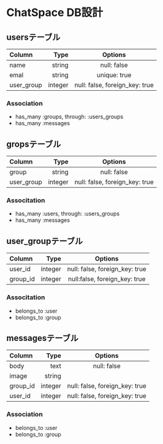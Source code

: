 # ChatSpace DB設計
## usersテーブル
| Column | Type | Options |
|:-------|-----:|:-------:|
|name|string|null: false|
|emal|string|unique: true|
|user_group|integer|null: false, foreign_key: true|
### Association
- has_many :groups, through: :users_groups
- has_many :messages

## gropsテーブル

| Column | Type | Options |
|:-------|-----:|:-------:|
|group|string|null: false|
|user_group|integer|null: false, foreign_key: true|
### Associtation
- has_many :users, through: :users_groups
- has_many :messages

## user_groupテーブル

| Column | Type | Options |
|:-------|-----:|:-------:|
|user_id|integer|null: false, foreign_key: true|
|group_id|integer|null:false, foreign_key: true|
### Associtation
- belongs_to :user
- belongs_to :group

## messagesテーブル

| Column | Type | Options |
|:-------|-----:|:-------:|
|body|text|null: false|
|image|string||
|group_id|integer|null: false, foreign_key: true|
|user_id|integer|null: false, foreign_key: true|
### Association
- belongs_to :user
- belongs_to :group
